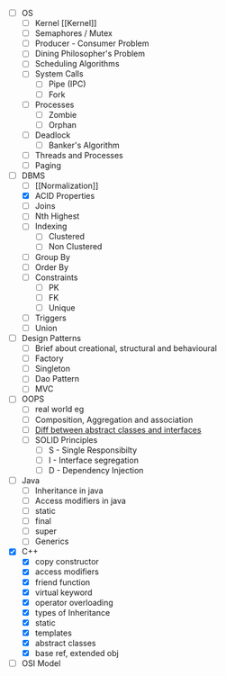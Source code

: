 - [ ]  OS
	- [ ] Kernel [[Kernel]]
	- [ ] Semaphores / Mutex
	- [ ] Producer - Consumer Problem
	- [ ] Dining Philosopher's Problem
	- [ ] Scheduling Algorithms
	- [ ] System Calls
		- [ ] Pipe (IPC)
		- [ ] Fork
	- [ ] Processes
		- [ ] Zombie
		- [ ] Orphan
	- [ ] Deadlock
		- [ ] Banker's Algorithm
	- [ ] Threads and Processes
	- [ ] Paging
- [ ] DBMS
	- [ ] [[Normalization]]
	- [x] ACID Properties
	- [ ] Joins
	- [ ] Nth Highest
	- [ ] Indexing
		- [ ] Clustered
		- [ ] Non Clustered
	- [ ] Group By
	- [ ] Order By
	- [ ] Constraints
		- [ ] PK
		- [ ] FK
		- [ ] Unique
	- [ ] Triggers
	- [ ] Union
- [ ] Design Patterns
	- [ ] Brief about creational, structural and behavioural
	- [ ] Factory
	- [ ] Singleton
	- [ ] Dao Pattern
	- [ ] MVC
- [ ] OOPS
	- [ ] real world eg
	- [ ] Composition, Aggregation and association
	- [ ] [Diff between abstract classes and interfaces](https://stackoverflow.com/questions/479142/when-to-use-an-interface-instead-of-an-abstract-class-and-vice-versa#:~:text=Abstract%20classes%20should%20be%20used,units%2C%20use%20an%20abstract%20class.)
	- [ ] SOLID Principles
		- [ ] S - Single Responsibilty
		- [ ] I - Interface segregation
		- [ ] D - Dependency Injection
- [ ] Java
	- [ ] Inheritance in java
	- [ ] Access modifiers in java
	- [ ] static
	- [ ] final
	- [ ] super
	- [ ] Generics
- [x] C++
	- [x] copy constructor
	- [x] access modifiers
	- [x] friend function
	- [x] virtual keyword
	- [x] operator overloading
	- [x] types of Inheritance
	- [x] static
	- [x] templates
	- [x] abstract classes
	- [x] base ref, extended obj
- [ ] OSI Model